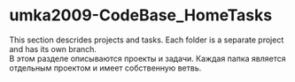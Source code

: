 # umka2009-CodeBase_HomeTasks
This section descrides projects and tasks.
Each folder is a separate project and has its own branch.<br>
В этом разделе описываются проекты и задачи.
Каждая папка является отдельным проектом и имеет собственную ветвь.
